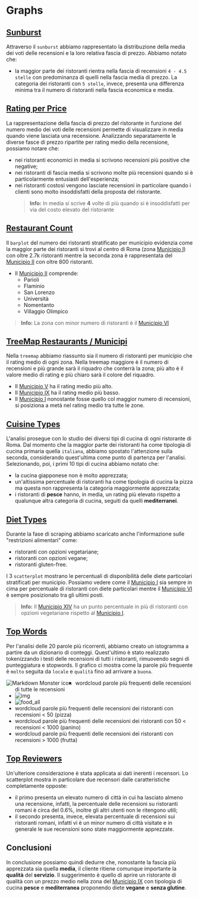 # Graphs
## [Sunburst](https://matteofasulo.github.io/PyTripAdvisor/graphs/sunburst.html)
Attraverso il `sunburst` abbiamo rappresentato la distribuzione della media dei voti delle recensioni e la loro relativa fascia di prezzo. Abbiamo notato che:
* la maggior parte dei ristoranti rientra nella fascia di recensioni `4 - 4.5 stelle` con predominanza di quelli nella fascia media di prezzo. La categoria dei ristoranti con `5 stelle`, invece, presenta una differenza minima tra il numero di ristoranti nella fascia economica e media. 

## [Rating per Price](https://matteofasulo.github.io/PyTripAdvisor/graphs/avg_rating_per_price.html)
La rappresentazione della fascia di prezzo del ristorante in funzione del numero medio dei voti delle recensioni permette di visualizzare in media quando viene lasciata una recensione. Analizzando separatamente le diverse fasce di prezzo ripartite per rating medio della recensione, possiamo notare che:
* nei ristoranti economici in media si scrivono recensioni più positive che negative;
* nei ristoranti di fascia media si scrivono molte più recensioni quando si è particolarmente entusiasti dell'esperienza;
* nei ristoranti costosi vengono lasciate recensioni in particolare quando i clienti sono molto insoddisfatti della proposta del ristorante.
  > **Info:** In media si scrive **4** volte di più quando si è insoddisfatti per via del costo elevato del ristorante

## [Restaurant Count](https://matteofasulo.github.io/PyTripAdvisor/graphs/count_restaurants_by_municipio.html)
Il `barplot` del numero dei ristoranti stratificato per municipio evidenzia come la maggior parte dei ristoranti si trovi al centro di Roma (zona [Municipio I](https://it.wikipedia.org/wiki/Municipio_Roma_I)) con oltre 2.7k ristoranti mentre la seconda zona è rappresentata del [Municipio II](https://it.wikipedia.org/wiki/Municipio_Roma_II) con oltre 800 ristoranti.
* Il [Municipio II](https://it.wikipedia.org/wiki/Municipio_Roma_II) comprende:
  * Parioli
  * Flaminio
  * San Lorenzo
  * Università
  * Nomentanto
  * Villaggio Olimpico
> **Info:** La zona con minor numero di ristoranti è il [Municipio VI](https://it.wikipedia.org/wiki/Municipio_Roma_VI)

## [TreeMap Restaurants / Municipi](https://matteofasulo.github.io/PyTripAdvisor/graphs/treemap_municipi.html)
Nella `treemap` abbiamo riassunto sia il numero di ristoranti per municipio che il rating medio di ogni zona. Nella treemap maggiore è il numero di recensioni e più grande sarà il riquadro che conterrà la zona; più alto è il valore medio di rating e più chiaro sarà il colore del riquadro.
* Il [Municipio V](https://it.wikipedia.org/wiki/Municipio_Roma_V) ha il rating medio più alto.
* Il [Municipio IX](https://it.wikipedia.org/wiki/Municipio_Roma_IX) ha il rating medio più basso.
* Il [Municipio I](https://it.wikipedia.org/wiki/Municipio_Roma_I) nonostante fosse quello col maggior numero di recensioni, si posiziona a metà nel rating medio tra tutte le zone. 

## [Cuisine Types](https://matteofasulo.github.io/PyTripAdvisor/graphs/cuisine_types.html)
L'analisi prosegue con lo studio dei diversi tipi di cucina di ogni ristorante di Roma. Dal momento che la maggior parte dei ristoranti ha come tipologia di cucina primaria quella `italiana`, abbiamo spostato l'attenzione sulla seconda, considerando quest'ultima come punto di partenza per l'analisi. Selezionando, poi, i primi 10 tipi di cucina abbiamo notato che:
* la cucina giapponese non è molto apprezzata;
* un'altissima percentuale di ristoranti ha come tipologia di cucina la pizza ma questa non rappresenta la categoria maggiormente apprezzata;
* i ristoranti di **pesce** hanno, in media, un rating più elevato rispetto a qualunque altra categoria di cucina, seguiti da quelli **mediterranei**.

## [Diet Types](https://matteofasulo.github.io/PyTripAdvisor/graphs/diet_types.html)
Durante la fase di scraping abbiamo scaricato anche l'informazione sulle "restrizioni alimentari" come:
* ristoranti con opzioni vegetariane;
* ristoranti con opzioni vegane;
* ristoranti gluten-free.

I 3 `scatterplot` mostrano le percentuali di disponibilità delle diete particolari stratificati per municipio. Possiamo vedere come il [Municipio I](https://it.wikipedia.org/wiki/Municipio_Roma_I) sia sempre in cima per percentuale di ristoranti con diete particolari mentre il [Municipio VI](https://it.wikipedia.org/wiki/Municipio_Roma_VI) è sempre posizionato tra gli ultimi posti.
> **Info:** Il [Municipio XIV](https://it.wikipedia.org/wiki/Municipio_Roma_XIV) ha un punto percentuale in più di ristoranti con opzioni vegetariane rispetto al [Municipio I](https://it.wikipedia.org/wiki/Municipio_Roma_I).  

## [Top Words](https://matteofasulo.github.io/PyTripAdvisor/graphs/hist_top_words.html)
Per l'analisi delle 20 parole più ricorrenti, abbiamo creato un istogramma a partire da un dizionario di conteggi. Quest'ultimo è stato realizzato tokenizzando i testi delle recensioni di tutti i ristoranti, rimuovendo segni di punteggiatura e stopwords. Il grafico ci mostra come la parole più frequente è `molto` seguita da `locale` e `qualità` fino ad arrivare a `buona`.

<img src="[markdownmonstericon.png](https://matteofasulo.github.io/PyTripAdvisor/img/burger_50-1000.png)" alt="Markdown Monster icon" style="float: left; margin-right: 10px;" />

* wordcloud parole più frequenti delle recensioni di tutte le recensioni
* ![img](food_all.jpg)
* <img src="(https://github.com/MatteoFasulo/PyTripAdvisor/img/food_all.html)"
     alt="food_all"
     style="float: left; margin-right: 10px;" />
* wordcloud parole più frequenti delle recensioni dei ristoranti con recensioni < 50 (pizza)
* wordcloud parole più frequenti delle recensioni dei ristoranti con 50 < recensioni < 1000 (panino)
* wordcloud parole più frequenti delle recensioni dei ristoranti con recensioni > 1000 (frutta)

## [Top Reviewers](https://matteofasulo.github.io/PyTripAdvisor/graphs/top_roman_reviewers.html)
Un'ulteriore considerazione è stata applicata ai dati inerenti i recensori. Lo scatterplot mostra in particolare due recensori dalle caratteristiche completamente opposte:
* il primo presenta un elevato numero di città in cui ha lasciato almeno una recensione, infatti, la percentuale delle recensioni su ristoranti romani è circa del 0.6%, inoltre gli altri utenti non le ritengono utili;
* il secondo presenta, invece, elevata percentuale di recensioni sui ristoranti romani, infatti vi è un minor numero di città visitate e in generale le sue recensioni sono state maggiormente apprezzate.

## Conclusioni
In conclusione possiamo quindi dedurre che, nonostante la fascia più apprezzata sia quella **media**, il cliente ritiene comunque importante la **qualità** del **servizio**. Il suggerimento è quello di aprire un ristorante di qualità con un prezzo medio nella zona del [Municipio IX](https://it.wikipedia.org/wiki/Municipio_Roma_IX) con tipologia di cucina **pesce** e **mediterranea** proponendo diete **vegane** e **senza glutine**.
